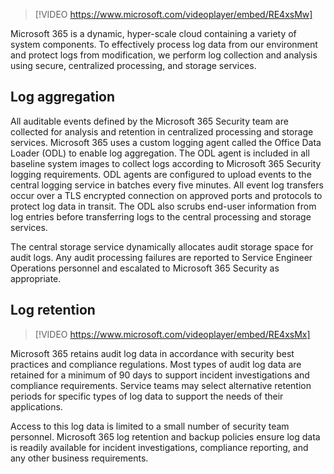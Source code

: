 > [!VIDEO https://www.microsoft.com/videoplayer/embed/RE4xsMw]

Microsoft 365 is a dynamic, hyper-scale cloud containing a variety of system components. To effectively process log data from our environment and protect logs from modification, we perform log collection and analysis using secure, centralized processing, and storage services.

## Log aggregation

All auditable events defined by the Microsoft 365 Security team are collected for analysis and retention in centralized processing and storage services. Microsoft 365 uses a custom logging agent called the Office Data Loader (ODL) to enable log aggregation. The ODL agent is included in all baseline system images to collect logs according to Microsoft 365 Security logging requirements. ODL agents are configured to upload events to the central logging service in batches every five minutes. All event log transfers occur over a TLS encrypted connection on approved ports and protocols to protect log data in transit. The ODL also scrubs end-user information from log entries before transferring logs to the central processing and storage services.

The central storage service dynamically allocates audit storage space for audit logs. Any audit processing failures are reported to Service Engineer Operations personnel and escalated to Microsoft 365 Security as appropriate.

## Log retention

> [!VIDEO https://www.microsoft.com/videoplayer/embed/RE4xsMx]

Microsoft 365 retains audit log data in accordance with security best practices and compliance regulations. Most types of audit log data are retained for a minimum of 90 days to support incident investigations and compliance requirements. Service teams may select alternative retention periods for specific types of log data to support the needs of their applications.

Access to this log data is limited to a small number of security team personnel. Microsoft 365 log retention and backup policies ensure log data is readily available for incident investigations, compliance reporting, and any other business requirements.
